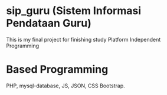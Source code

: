 # sip_guru (Sistem Informasi Pendataan Guru)
This is my final project for finishing study Platform Independent Programming
# Based Programming
PHP, mysql-database, JS, JSON, CSS Bootstrap.
